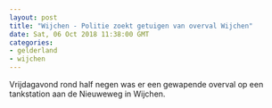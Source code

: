 ```yaml
---
layout: post
title: "Wijchen - Politie zoekt getuigen van overval Wijchen"
date: Sat, 06 Oct 2018 11:38:00 GMT
categories: 
- gelderland 
- wijchen 
---
```


Vrijdagavond rond half negen was er een gewapende overval op een tankstation aan de Nieuweweg in Wijchen.
